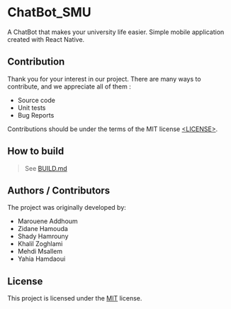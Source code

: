# ChatBot_SMU
A ChatBot that makes your university life easier. Simple mobile application created with React Native.

## Contribution

Thank you for your interest in our project. There are many ways to contribute,
and we appreciate all of them :

- Source code
- Unit tests
- Bug Reports

Contributions should be under the terms of the MIT license [&lt;LICENSE&gt;](LICENSE).

## How to build

> See [BUILD.md](BUILD.md)

## Authors / Contributors

The project was originally developed by:

- Marouene Addhoum
- Zidane Hamouda
- Shady Hamrouny
- Khalil Zoghlami
- Mehdi Msallem
- Yahia Hamdaoui 

## License

This project is licensed under the [MIT](LICENSE) license.
